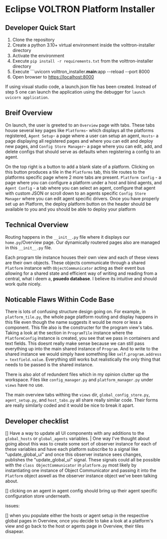 # Eclipse VOLTRON Platform Installer

## Developer Quick Start

1. Clone the repository
2. Create a python 3.10+ virtual environment inside the volttron-installer directory
3. Activate the environment
4. Execute ```pip install -r requirements.txt``` from the volttron-installer directory
5. Execute ```uvicorn volttron_installer.__main__:app --reload --port 8000
6. Open browser to [https://localhost:8000](https://localhost:8000)

If using visual studio code, a launch.json file has been created.  Instead of step 5 one can
launch the application using the debugger for `launch uvicorn application`.

## Breif Overview

On launch, the user is greeted to an `Overview` page with tabs. These tabs house several key pages like `Platforms`- which displays all the platforms registered, `Agent Setup`- a page where a user can setup an agent, `Hosts`- a page displaying all registered pages and where you can edit and deploy new pages, and `Config Store Manager`- a page where you can edit, add, and delete configs that should serve as defaults when registering a config to an agent.

On the top right is a button to add a blank slate of a platform. Clicking on this button produces a tile in the `Platforms` tab, this tile routes to the platforms specific page where 2 more tabs are present. `Platform Config` - a page where you can configure a platform under a host and bind agents, and `Agent Config` - a tab where you can select an agent, configure that agent with custom JSON or scroll down to an agents specific `Config Store Manager` where you can edit agent specific drivers. Once you have properly set up an Platform, the deploy platform button on the header should be available to you and you should be able to deploy your platform

## Technical Overview

Routing happens in the `__init__.py` file where it displays our `home.py`/Overview page. Our dynamically routered pages also are managed in this `__init__.py` file.

Each program tile instance houses their own view and each of these views are their own objects. These objects communicate through a shared `Platform` instance with `ObjectCommunicator` acting as their event bus allowing for a shared state and efficient way of writing and reading from a central, what i deem a, __psuedo database__. I believe its intuitive and should work quite nicely.

## Noticable Flaws Within Code Base

There is lots of confusing structure design going on. For example, in `platform_tile.py`, the whole page platform routing and display happens in this file even though the name suggests it would be more or less a component. This file also is the constructer for the program view's tabs. Taking a look at the section in `ProgramTile` instance where the `PlatformConfig` instance is created, you see that we pass in containers and text fields. This doesnt really make sense because we can still pass everything up into the main shared instance of `Program`. And to write to the shared instance we would simply have something like `self.program.address = textfield.value`. Everything still works but realistically the only thing that needs to be passed is the shared instance.

There is also alot of redundent files which in my opinion clutter up the workspace. Files like `config_manager.py` and `platform_manager.py` under `views` have no use.

The main overview tabs withing the `views` dir, `global_config_store.py`, `agent_setup.py`, and `host_tabs.py` all share really similar code. Their forms are really similarly coded and it would be nice to break it apart.

## Developer checklist

[] Have a way to update all UI components with any additions to the `global_hosts` or `global_agents` variables. | One way I've thought about going about this was to create some sort of observer instance for each of these variables and have each platform subscribe to a signal like "update_global_ui" and once this observer instance sees changes, publishes the "update_global_ui" signal. These signals could all be possible with the `class ObjectCommunicator` in `platform.py` most likely by instantiating one instance of Object Communicator and passing it into the `Platform` object aswell as the observer instance object we've been talking about.

[] clicking on an agent in agent config should bring up their agent specific configuration store underneath.

issues:

[] when you populate either the hosts or agent setup in the respective global pages in Overview, once you decide
to take a look at a platform's view and go back to the host or agents page in Overview, their tiles disapear.

<!-- # volttron-installer
### Installing Prerequisites
1. Ensure that Python version 3.10[^1] is installed by running `python3.10 --version`
   - If Python 3.10 is not installed, add the deadsnakes PPA by running `sudo add-apt-repository ppa:deadsnakes/ppa`
   - Run `sudo apt update` to refresh the cache
   - Install Python 3.10 by running `sudo apt install python3.10`
   - Validate that Python 3.10 was installed by running `python3.10 --version`
2. Ensure that curl is installed on the system by running `curl --version`
   - If curl is not installed, run `sudo apt install curl` to install it
### Running the Script
1. Run the command `python3 <(curl -sSL https://raw.githubusercontent.com/VOLTTRON/volttron-installer/develop/web.py)`
   - Installs the ansible, git, pexpect, pip and python3.10-venv packages if they are not already installed
   - Creates and activates a virtual environment in the directory where the script was ran
   - Installs the volttron-ansible collection
   - Prompts user to choose the amount of instances they want installed (maximum of 5)
   - Starts a web server and opens the default browser, pointing to 'http://localhost:8080'
2. Navigating the Web Page - 1 instance
   - Enter password then click 'Install Base Requirements' to install what is needed for volttron
   - After the base requirements have been installed, click 'Create Instance' to create and run the instance
   - After installation, pick whatever services are needed for the instance and click 'Install Services'
   - Start and stop buttons for the instance are show on the bottom of the page
3. Navigating the Web Page - Multiple Instances
   - Pick what services are needed for each instance and click 'Configure Instance'
   - Navigate to the bottom of the page to enter your password, then click 'Install All Instances'
   - Start and stop buttons are provided under 'Configure Instance' for each instance
[^1]: Any version of Python greater than 3.8 will work -->
